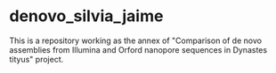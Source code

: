# denovo_silvia_jaime
This is a repository working as the annex of "Comparison of de novo assemblies from Illumina and Orford nanopore sequences in Dynastes tityus" project.
